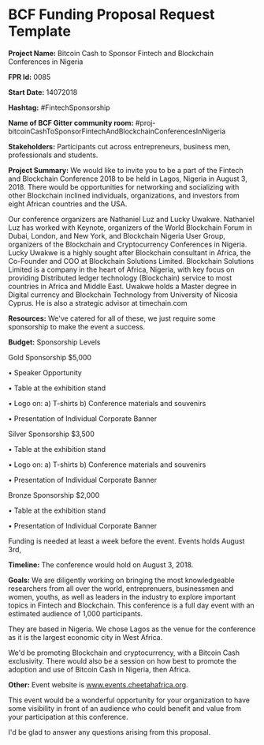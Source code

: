 
# BCF Funding Proposal Request Template

**Project Name:**
Bitcoin Cash to Sponsor Fintech and Blockchain Conferences in Nigeria

**FPR Id:**
0085

**Start Date:**
14072018

**Hashtag:**
#FintechSponsorship

**Name of BCF Gitter community room:**
#proj-bitcoinCashToSponsorFintechAndBlockchainConferencesInNigeria

**Stakeholders:**
Participants cut across entrepreneurs,  business men, professionals and students.

**Project Summary:**
We would like to invite you to be a part of the Fintech and Blockchain Conference 2018 to be held in Lagos, Nigeria in August 3, 2018. There would be opportunities for networking and socializing with other Blockchain inclined individuals, organizations, and investors from eight African countries and the USA.

Our conference organizers are Nathaniel Luz and Lucky Uwakwe. Nathaniel Luz has worked with Keynote, organizers of the World Blockchain Forum in Dubai, London, and New York, and Blockchain Nigeria User Group, organizers of the Blockchain and Cryptocurrency Conferences in Nigeria. Lucky Uwakwe is a highly sought after Blockchain consultant in Africa, the Co-Founder and COO at Blockchain Solutions Limited. Blockchain Solutions Limited is a company in the heart of Africa, Nigeria, with key focus on providing Distributed ledger technology (Blockchain) service to most countries in Africa and Middle East. Uwakwe holds a Master degree in Digital currency and Blockchain Technology from University of Nicosia Cyprus. He is also a strategic advisor at timechain.com



**Resources:**
We&#39;ve catered for all of these, we just require some sponsorship to make the event a success.

**Budget:**
Sponsorship Levels

Gold Sponsorship      $5,000

• Speaker Opportunity

• Table at the exhibition stand

• Logo on:  a) T-shirts b) Conference materials and souvenirs

• Presentation of Individual Corporate Banner

 

Silver Sponsorship     $3,500

• Table at the exhibition stand

• Logo on:  a) T-shirts b) Conference materials and souvenirs

• Presentation of Individual Corporate Banner

 

Bronze Sponsorship   $2,000

• Table at the exhibition stand

• Presentation of Individual Corporate Banner

Funding is needed at least a week before the event. Events holds August 3rd, 

**Timeline:**
The conference would hold on August 3, 2018.

**Goals:**
We are diligently working on bringing the most knowledgeable researchers from all over the world, entreprenuers, businessmen and women, youths, as well as leaders in the industry to explore important topics in Fintech and Blockchain. This conference is a full day event with an estimated audience of 1,000 participants.

They are based in Nigeria. We chose Lagos as the venue for the conference as it is the largest economic city in West Africa.

We&#39;d be promoting Blockchain and cryptocurrency, with a Bitcoin Cash exclusivity. There would also be a session on how best to promote the adoption and use of Bitcoin Cash in Nigeria, then Africa.

**Other:**
Event website is www.events.cheetahafrica.org.

This event would be a wonderful opportunity for your organization to have some visibility in front of an audience who could benefit and value from your participation at this conference. 

I&#39;d be glad to answer any questions arising from this proposal.
